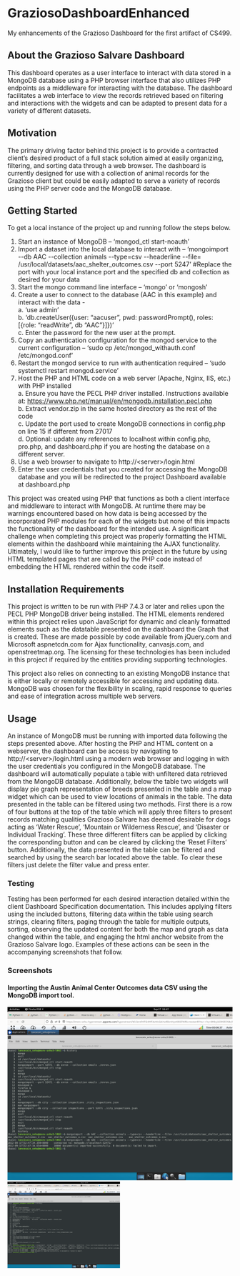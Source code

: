 # GraziosoDashboardEnhanced
My enhancements of the Grazioso Dashboard for the first artifact of CS499.

## About the Grazioso Salvare Dashboard
This dashboard operates as a user interface to interact with data stored in a MongoDB database using a PHP browser interface that also utilizes PHP endpoints as a middleware for interacting with the database. The dashboard facilitates a web interface to view the records retrieved based on filtering and interactions with the widgets and can be adapted to present data for a variety of different datasets.

## Motivation
The primary driving factor behind this project is to provide a contracted client’s desired product of a full stack solution aimed at easily organizing, filtering, and sorting data through a web browser. The dashboard is currently designed for use with a collection of animal records for the Grazioso client but could be easily adapted to serve a variety of records using the PHP server code and the MongoDB database.

## Getting Started
To get a local instance of the project up and running follow the steps below.

  1.	Start an instance of MongoDB – ‘mongod_ctl start-noauth’
  2.	Import a dataset into the local database to interact with – ‘mongoimport --db AAC --collection animals --type=csv --headerline --file= /usr/local/datasets/aac_shelter_outcomes.csv --port 5247’ #Replace the port with your local instance port and the specified db and collection as desired for your data
  3.	Start the mongo command line interface – ‘mongo’ or ‘mongosh’
  4.	Create a user to connect to the database (AAC in this example) and interact with the data - 
    <br>a.	‘use admin’
    <br>b.	‘db.createUser({user: “aacuser”, pwd: passwordPrompt(), roles: [{role: “readWrite”, db “AAC”}]})’
    <br>c.	Enter the password for the new user at the prompt.
  5.	Copy an authentication configuration for the mongod service to the current configuration – ‘sudo cp /etc/mongod_withauth.conf /etc/mongod.conf’
  6.	Restart the mongod service to run with authentication required – ‘sudo systemctl restart mongod.service’
  7.	Host the PHP and HTML code on a web server (Apache, Nginx, IIS, etc.) with PHP installed
    <br>a.	Ensure you have the PECL PHP driver installed. Instructions available at: https://www.php.net/manual/en/mongodb.installation.pecl.php
    <br>b.	Extract vendor.zip in the same hosted directory as the rest of the code
    <br>c.	Update the port used to create MongoDB connections in config.php on line 15 if different from 27017
    <br>d.	Optional: update any references to localhost within config.php, pro.php, and dashboard.php if you are hosting the database on a different server.
  8.	Use a web browser to navigate to http\://\<server\>/login.html
  9.	Enter the user credentials that you created for accessing the MongoDB database and you will be redirected to the project Dashboard available at dashboard.php

This project was created using PHP that functions as both a client interface and middleware to interact with MongoDB. At runtime there may be warnings encountered based on how data is being accessed by the incorporated PHP modules for each of the widgets but none of this impacts the functionality of the dashboard for the intended use. A significant challenge when completing this project was properly formatting the HTML elements within the dashboard while maintaining the AJAX functionality. Ultimately, I would like to further improve this project in the future by using HTML templated pages that are called by the PHP code instead of embedding the HTML rendered within the code itself.

## Installation Requirements
This project is written to be run with PHP 7.4.3 or later and relies upon the PECL PHP MongoDB driver being installed. The HTML elements rendered within this project relies upon JavaScript for dynamic and cleanly formatted elements such as the datatable presented on the dashboard the Graph that is created. These are made possible by code available from jQuery.com and Microsoft aspnetcdn.com for Ajax functionality, canvasjs.com, and openstreetmap.org. The licensing for these technologies has been included in this project if required by the entities providing supporting technologies. 

This project also relies on connecting to an existing MongoDB instance that is either locally or remotely accessible for accessing and updating data. MongoDB was chosen for the flexibility in scaling, rapid response to queries and ease of integration across multiple web servers.

## Usage
An instance of MongoDB must be running with imported data following the steps presented above. After hosting the PHP and HTML content on a webserver, the dashboard can be access by navigating to http://\<server\>/login.html using a modern web browser and logging in with the user credentials you configured in the MongoDB database. The dashboard will automatically populate a table with unfiltered data retrieved from the MongoDB database. Additionally, below the table two widgets will display pie graph representation of breeds presented in the table and a map widget which can be used to view locations of animals in the table. The data presented in the table can be filtered using two methods. First there is a row of four buttons at the top of the table which will apply three filters to present records matching qualities Grazioso Salvare has deemed desirable for dogs acting as ‘Water Rescue’, ‘Mountain or Wilderness Rescue’, and ‘Disaster or Individual Tracking’. These three different filters can be applied by clicking the corresponding button and can be cleared by clicking the ‘Reset Filters’ button. Additionally, the data presented in the table can be filtered and searched by using the search bar located above the table. To clear these filters just delete the filter value and press enter.

  ### Testing
  Testing has been performed for each desired interaction detailed within the client Dashboard Specification documentation. This includes applying filters using the included buttons, filtering data within the table using search strings, clearing filters, paging through the table for multiple outputs, sorting, observing the updated content for both the map and graph as data changed within the table, and engaging the html anchor website from the Grazioso Salvare logo. Examples of these actions can be seen in the accompanying screenshots that follow.
  
  ### Screenshots
  #### Importing the Austin Animal Center Outcomes data CSV using the MongoDB import tool.
  ![Screenshot1](/ReadMeImages/Picture1.png?width=500&height=500 "Screenshot-1")
  <img src="/ReadMeImages/Picture1.png" width=50% height=50%>





